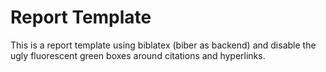# Report Template

This is a report template using biblatex (biber as backend) and disable the ugly fluorescent green boxes around citations and hyperlinks.
